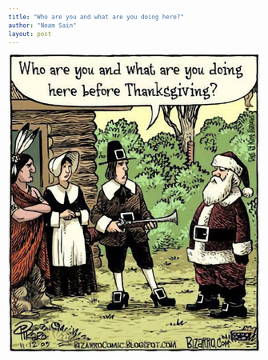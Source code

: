 ```yaml
---
title: "Who are you and what are you doing here?"
author: "Noam Sain"
layout: post
---
```


![Who are you and what are you doing here?](/assets/2024/2024-11-27-who-are-you.jpg "Who are you and what are you doing here?")
